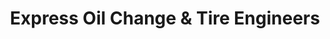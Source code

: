 ---
title: "Express Oil Change & Tire Engineers"
url: /carrollton/express-oil-change-and-tire-engineers-central-high-road/
shop: tyres
---